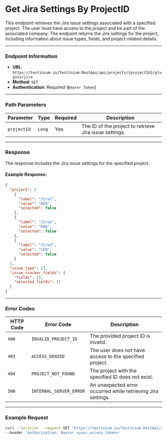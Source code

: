 # Get Jira Settings By ProjectID

This endpoint retrieves the Jira issue settings associated with a specified project. The user must have access to the project and be part of the associated company. The endpoint returns the Jira settings for the project, including information about issue types, fields, and project-related details.

***

### Endpoint Information

* **URL**: `https://testinium.io/Testinium.RestApi/api/projects/{projectId}/plugins/jira`
* **Method**: `GET`
* **Authentication**: Required (`Bearer Token`)

***

### Path Parameters

| Parameter   | Type   | Required | Description                                            |
| ----------- | ------ | -------- | ------------------------------------------------------ |
| `projectId` | `Long` | Yes      | The ID of the project to retrieve Jira issue settings. |

***

### Response

The response includes the Jira issue settings for the specified project.

#### Example Response:

```json
{
  "project": [
    {
      "label": "Jira1",
      "value": "BER",
      "selected": false
    },
    {
      "label": "Jira2",
      "value": "KAR",
      "selected": false
    },
    {
      "label": "Jira3",
      "value": "SEN",
      "selected": false
    }
  ],
  "issue_type": [],
  "issue_tracker_fields": {
    "fields": [],
    "selected_fields": []
  }
}
```

***

### Error Codes

| HTTP Code | Error Code              | Description                                                  |
| --------- | ----------------------- | ------------------------------------------------------------ |
| `400`     | `INVALID_PROJECT_ID`    | The provided project ID is invalid.                          |
| `403`     | `ACCESS_DENIED`         | The user does not have access to the specified project.      |
| `404`     | `PROJECT_NOT_FOUND`     | The project with the specified ID does not exist.            |
| `500`     | `INTERNAL_SERVER_ERROR` | An unexpected error occurred while retrieving Jira settings. |

***

### Example Request

```bash
curl --location --request GET "https://testinium.io/Testinium.RestApi/api/projects/{projectId}/plugins/jira" \
--header 'Authorization: Bearer <your_access_token>'
```
